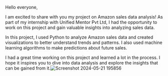 Hello everyone,

I am excited to share with you my project on Amazon sales data analysis! As part of my internship with Unified Mentor Pvt Ltd, I had the opportunity to work on this project and gain valuable insights into analyzing sales data.

In this project, I used Python to analyze Amazon sales data and created visualizations to better understand trends and patterns. I also used machine learning algorithms to make predictions about future sales.

I had a great time working on this project and learned a lot in the process. I hope it inspires you to dive into data analysis and explore the insights that can be gained from it.![Screenshot 2024-05-21 195856](https://github.com/Savio9481/Analyzing-Amazon-Sales-data/assets/148083814/99d6ff03-aca5-4bc5-b202-4ac73dee7796)
